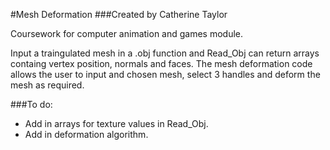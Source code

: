 #Mesh Deformation
###Created by Catherine Taylor

Coursework for computer animation and games module.

Input a traingulated mesh in a .obj function and Read_Obj can return arrays containg vertex position, normals and faces. The mesh deformation code allows the user to input and chosen mesh, select 3 handles and deform the mesh as required.

###To do:
  
* Add in arrays for texture values in Read_Obj.
* Add in deformation algorithm.


